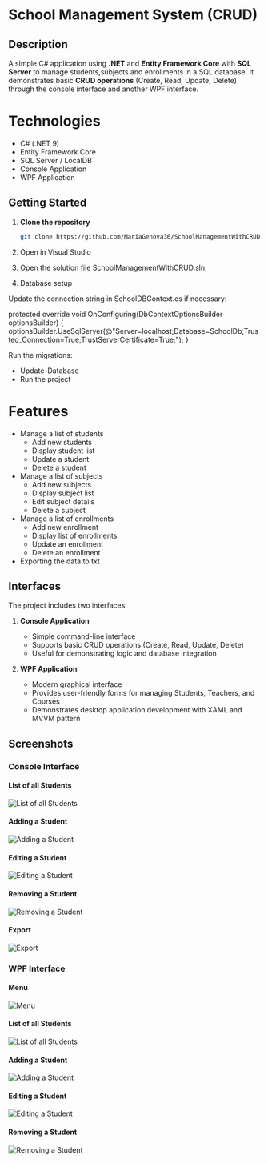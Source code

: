 # School Management System (CRUD)

## Description
A simple C# application using **.NET** and **Entity Framework Core** with **SQL Server** to manage students,subjects and enrollments in a SQL database. It demonstrates basic **CRUD operations** (Create, Read, Update, Delete) through the console interface and another WPF interface.

# Technologies

- C# (.NET 9)
- Entity Framework Core
- SQL Server / LocalDB
- Console Application
- WPF Application

## Getting Started

1. **Clone the repository**
   ```bash
   git clone https://github.com/MariaGenova36/SchoolManagementWithCRUD.git
   
2. Open in Visual Studio

3. Open the solution file SchoolManagementWithCRUD.sln.

4. Database setup

Update the connection string in SchoolDBContext.cs if necessary:

 protected override void OnConfiguring(DbContextOptionsBuilder optionsBuilder)
 {
     optionsBuilder.UseSqlServer(@"Server=localhost;Database=SchoolDb;Trusted_Connection=True;TrustServerCertificate=True;");
 }
    
Run the migrations:

- Update-Database
- Run the project

# Features

- Manage a list of students
  - Add new students
  - Display student list
  - Update a student
  - Delete a student
- Manage a list of subjects
  - Add new subjects
  - Display subject list
  - Edit subject details
  - Delete a subject
- Manage a list of enrollments
  - Add new enrollment
  - Display list of enrollments
  - Update an enrollment
  - Delete an enrollment
- Exporting the data to txt

## Interfaces

The project includes two interfaces:

1. **Console Application**
   - Simple command-line interface
   - Supports basic CRUD operations (Create, Read, Update, Delete)
   - Useful for demonstrating logic and database integration

2. **WPF Application**
   - Modern graphical interface
   - Provides user-friendly forms for managing Students, Teachers, and Courses
   - Demonstrates desktop application development with XAML and MVVM pattern

## Screenshots

### Console Interface

#### List of all Students
![List of all Students](/SchoolManagementWithCRUD/SchoolManagementWithCRUD/screenshots/Screenshot_2025-09-29_102517.png)

#### Adding a Student
![Adding a Student](/SchoolManagementWithCRUD/SchoolManagementWithCRUD/screenshots/Screenshot_2025-09-29_102517.png)

#### Editing a Student
![Editing a Student](/SchoolManagementWithCRUD/SchoolManagementWithCRUD/screenshots/Screenshot_2025-09-29_102915.png)

#### Removing a Student
![Removing a Student](/SchoolManagementWithCRUD/SchoolManagementWithCRUD/screenshots/Screenshot_2025-09-29_102946.png)

#### Export
![Export](/SchoolManagementWithCRUD/SchoolManagementWithCRUD/screenshots/Screenshot_2025-09-29_103010.png)

### WPF Interface

#### Menu
![Menu](/SchoolManagementWPF/screenshots/Screenshot_2025-09-29_134928.png)

#### List of all Students
![List of all Students](/SchoolManagementWPF/screenshots/Screenshot_2025-09-29_134947.png)

#### Adding a Student
![Adding a Student](/SchoolManagementWPF/screenshots/Screenshot_2025-09-29_135010.png)

#### Editing a Student
![Editing a Student](/SchoolManagementWPF/screenshots/Screenshot_2025-09-29_135040.png)

#### Removing a Student
![Removing a Student](/SchoolManagementWPF/screenshots/Screenshot_2025-09-29_135056.png)
